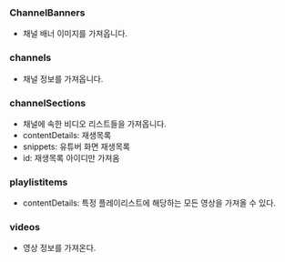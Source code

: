 ### ChannelBanners
- 채널 배너 이미지를 가져옵니다.

### channels
- 채널 정보를 가져옵니다.

### channelSections
- 채널에 속한 비디오 리스트들을 가져옵니다.
- contentDetails: 재생목록
- snippets: 유튜버 화면 재생목록
- id: 재생목록 아이디만 가져옴


### playlistitems
- contentDetails: 특정 플레이리스트에 해당하는 모든 영상을 가져올 수 있다.

### videos
- 영상 정보를 가져온다.